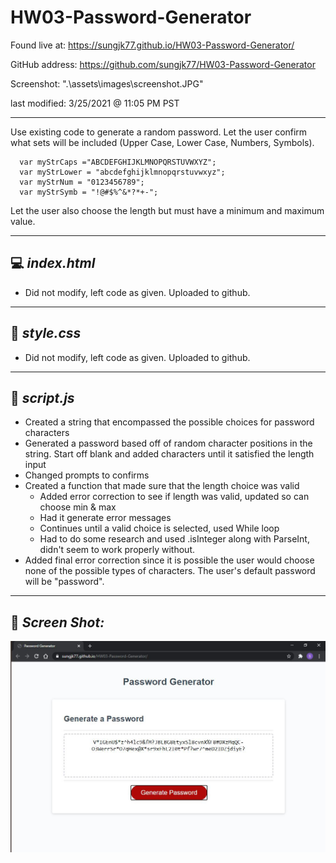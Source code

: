 # HW03-Password-Generator
Found live at: https://sungjk77.github.io/HW03-Password-Generator/

GitHub address: https://github.com/sungjk77/HW03-Password-Generator

Screenshot: ".\assets\images\screenshot.JPG" 

last modified: 3/25/2021 @ 11:05 PM PST

------------
Use existing code to generate a random password.  Let the user confirm what sets will be included (Upper Case, Lower Case, Numbers, Symbols). 
```language
  var myStrCaps ="ABCDEFGHIJKLMNOPQRSTUVWXYZ";
  var myStrLower = "abcdefghijklmnopqrstuvwxyz";
  var myStrNum = "0123456789";
  var myStrSymb = "!@#$%^&*?*+-";
```
Let the user also choose the length but must have a minimum and maximum value.

------------
## 💻 _**index.html**_

- Did not modify, left code as given.  Uploaded to github.

------------
## 🎨 _**style.css**_

- Did not modify, left code as given.  Uploaded to github.
------------
## 📝 _**script.js**_
- Created a string that encompassed the possible choices for password characters
- Generated a password based off of random character positions in the string.  Start off blank and added characters until it satisfied the length input
- Changed prompts to confirms
- Created a function that made sure that the length choice was valid
    - Added error correction to see if length was valid, updated so can choose min & max
    - Had it generate error messages
    - Continues until a valid choice is selected, used While loop
    - Had to do some research and used .isInteger along with ParseInt, didn't seem to work properly without.
- Added final error correction since it is possible the user would choose none of the possible types of characters.  The user's default password will be "password".

------------
## 📸 _**Screen Shot:**_
![alt text](.\assets\images\screenshot.JPG)



